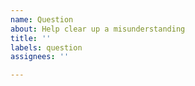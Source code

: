 ```yaml
---
name: Question
about: Help clear up a misunderstanding
title: ''
labels: question
assignees: ''

---
```

